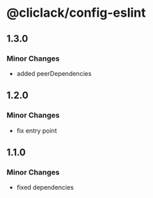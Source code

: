 # @cliclack/config-eslint

## 1.3.0

### Minor Changes

- added peerDependencies

## 1.2.0

### Minor Changes

- fix entry point

## 1.1.0

### Minor Changes

- fixed dependencies
